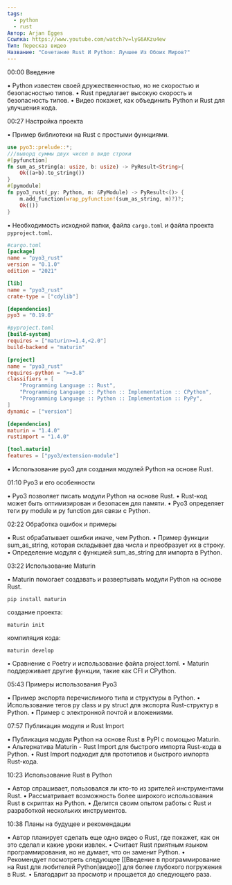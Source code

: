 ```yaml
---
tags:
  - python
  - rust
Автор: Arjan Egges
Ссылка: https://www.youtube.com/watch?v=lyG6AKzu4ew
Тип: Пересказ видео
Название: "Сочетание Rust И Python: Лучшее Из Обоих Миров?"
---
```

00:00 Введение

• Python известен своей дружественностью, но не скоростью и безопасностью типов.
• Rust предлагает высокую скорость и безопасность типов.
• Видео покажет, как объединить Python и Rust для улучшения кода.

00:27 Настройка проекта

• Пример библиотеки на Rust с простыми функциями.
```rust
use pyo3::prelude::*;
///выворд суммы двух чисел в виде строки
#[pyfunction]
fn sum_as_string(a: usize, b: usize) -> PyResult<String>{
	Ok((a+b).to_string())
}
#[pymodule]
fn pyo3_rust(_py: Python, m: &PyModule) -> PyResult<()> {
	m.add_function(wrap_pyfunction!(sum_as_string, m)?)?;
	Ok(())
}
```
• Необходимость исходной папки, файла `cargo.toml` и файла проекта `pyproject.toml`.
```toml
#cargo.toml
[package]
name = "pyo3_rust"
version = "0.1.0"
edition = "2021"

[lib]
name = "pyo3_rust"
crate-type = ["cdylib"]

[dependencies]
pyo3 = "0.19.0"
```

```toml
#pyproject.toml
[build-system]
requires = ["maturin>=1.4,<2.0"]
build-backend = "maturin"

[project]
name = "pyo3_rust"
requires-python = ">=3.8"
classifiers = [
    "Programming Language :: Rust",
    "Programming Language :: Python :: Implementation :: CPython",
    "Programming Language :: Python :: Implementation :: PyPy",
]
dynamic = ["version"]

[dependencies]
maturin = "1.4.0"
rustimport = "1.4.0"

[tool.maturin]
features = ["pyo3/extension-module"]
```

• Использование pyo3 для создания модулей Python на основе Rust.

01:10 Pyo3 и его особенности

• Pyo3 позволяет писать модули Python на основе Rust.
• Rust-код может быть оптимизирован и безопасен для памяти.
• Pyo3 определяет теги py module и py function для связи с Python.

02:22 Обработка ошибок и примеры

• Rust обрабатывает ошибки иначе, чем Python.
• Пример функции sum_as_string, которая складывает два числа и преобразует их в строку.
• Определение модуля с функцией sum_as_string для импорта в Python.

03:22 Использование Maturin

• Maturin помогает создавать и развертывать модули Python на основе Rust.
```shell
pip install maturin
```
создание проекта:
```shell
maturin init
```
компиляция кода:
```shell
maturin develop
```
• Сравнение с Poetry и использование файла project.toml.
• Maturin поддерживает другие функции, такие как CFI и CPython.

05:43 Примеры использования Pyo3

• Пример экспорта перечислимого типа и структуры в Python.
• Использование тегов py class и py struct для экспорта Rust-структур в Python.
• Пример с электронной почтой и вложениями.

07:57 Публикация модуля и Rust Import

• Публикация модуля Python на основе Rust в PyPI с помощью Maturin.
• Альтернатива Maturin - Rust Import для быстрого импорта Rust-кода в Python.
• Rust Import подходит для прототипов и быстрого импорта Rust-кода.

10:23 Использование Rust в Python

• Автор спрашивает, пользовался ли кто-то из зрителей инструментами Rust.
• Рассматривает возможность более широкого использования Rust в скриптах на Python.
• Делится своим опытом работы с Rust и разработкой нескольких инструментов.

10:38 Планы на будущее и рекомендации

• Автор планирует сделать еще одно видео о Rust, где покажет, как он это сделал и какие уроки извлек.
• Считает Rust приятным языком программирования, но не думает, что он заменит Python.
• Рекомендует посмотреть следующее [[Введение в программирование на Rust для любителей Python|видео]] для более глубокого погружения в Rust.
• Благодарит за просмотр и прощается до следующего раза.

